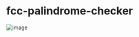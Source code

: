 # fcc-palindrome-checker
![image](https://github.com/user-attachments/assets/1c126faf-ba7a-456f-b67a-431029486bb4)

